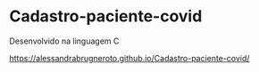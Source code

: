 # Cadastro-paciente-covid
Desenvolvido na linguagem C

https://alessandrabrugneroto.github.io/Cadastro-paciente-covid/
